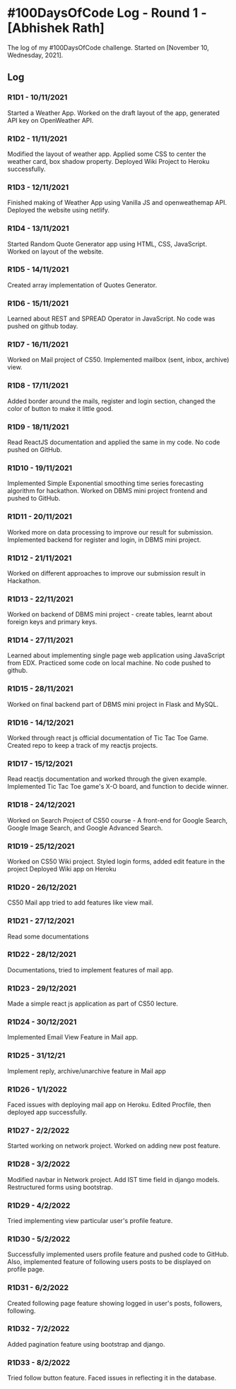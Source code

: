 # #100DaysOfCode Log - Round 1 - [Abhishek Rath]

The log of my #100DaysOfCode challenge. Started on [November 10, Wednesday, 2021].

## Log

### R1D1 - 10/11/2021
Started a Weather App. Worked on the draft layout of the app, generated API key on OpenWeather API.

### R1D2 - 11/11/2021
Modified the layout of weather app. Applied some CSS to center the weather card, box shadow property.
Deployed Wiki Project to Heroku successfully.

### R1D3 - 12/11/2021
Finished making of Weather App using Vanilla JS and openweathemap API. Deployed the website using netlify.

### R1D4 - 13/11/2021
Started Random Quote Generator app using HTML, CSS, JavaScript. Worked on layout of the website.

### R1D5 - 14/11/2021
Created array implementation of Quotes Generator.

### R1D6 - 15/11/2021
Learned about REST and SPREAD Operator in JavaScript. No code was pushed on github today.

### R1D7 - 16/11/2021
Worked on Mail project of CS50. Implemented mailbox (sent, inbox, archive) view.

### R1D8 - 17/11/2021
Added border around the mails, register and login section, changed the color of button to make it little good.

### R1D9 - 18/11/2021
Read ReactJS documentation and applied the same in my code. No code pushed on GitHub.

### R1D10 - 19/11/2021
Implemented Simple Exponential smoothing time series forecasting algorithm for hackathon.
Worked on DBMS mini project frontend and pushed to GitHub.

### R1D11 - 20/11/2021 
Worked more on data processing to improve our result for submission. 
Implemented backend for register and login, in DBMS mini project.

### R1D12 - 21/11/2021
Worked on different approaches to improve our submission result in Hackathon.

### R1D13 - 22/11/2021
Worked on backend of DBMS mini project - create tables, learnt about foreign keys and primary keys.


### R1D14 - 27/11/2021
Learned about implementing single page web application using JavaScript from EDX. Practiced some code on local machine.
No code pushed to github.

### R1D15 - 28/11/2021
Worked on final backend part of DBMS mini project in Flask and MySQL.

### R1D16 - 14/12/2021
Worked through react js official documentation of Tic Tac Toe Game. 
Created repo to keep a track of my reactjs projects.

### R1D17 - 15/12/2021
Read reactjs documentation and worked through the given example.
Implemented Tic Tac Toe game's X-O board, and function to decide winner.

### R1D18 - 24/12/2021
Worked on Search Project of CS50 course -  A front-end for Google Search, Google Image Search, and Google Advanced Search.

### R1D19 - 25/12/2021
Worked on CS50 Wiki project. Styled login forms, added edit feature in the project
Deployed Wiki app on Heroku

### R1D20 - 26/12/2021
CS50 Mail app tried to add features like view mail.

### R1D21 - 27/12/2021
Read some documentations

### R1D22 - 28/12/2021
Documentations, tried to implement features of mail app. 

### R1D23 - 29/12/2021
Made a simple react js application as part of CS50 lecture.

### R1D24 - 30/12/2021
Implemented Email View Feature in Mail app.

### R1D25 - 31/12/21
Implement reply, archive/unarchive feature in Mail app

### R1D26 - 1/1/2022
Faced issues with deploying mail app on Heroku.
Edited Procfile, then deployed app successfully.

### R1D27 - 2/2/2022
Started working on network project. Worked on adding new post feature.

### R1D28 - 3/2/2022
Modified navbar in Network project. Add IST time field in django models.
Restructured forms using bootstrap.

### R1D29 - 4/2/2022
Tried implementing view particular user's profile feature.

### R1D30 - 5/2/2022
Successfully implemented users profile feature and pushed code to GitHub.
Also, implemented feature of following users posts to be displayed on profile page.

### R1D31 - 6/2/2022
Created following page feature showing logged in user's posts, followers, following.

### R1D32 - 7/2/2022
Added pagination feature using bootstrap and django.

### R1D33 - 8/2/2022
Tried follow button feature. Faced issues in reflecting it in the database.

